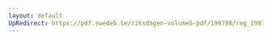 ```yaml
---
layout: default
UpRedirect: https://pdf.swedeb.se/riksdagen-volumeG-pdf/199798/reg_199798/reg_199798_0348.pdf
---
```

